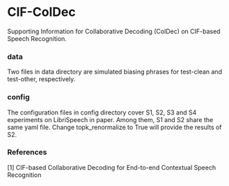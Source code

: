 # CIF-ColDec
Supporting Information for Collaborative Decoding (ColDec) on CIF-based Speech Recognition.

### data
Two files in data directory are simulated biasing phrases for test-clean and test-other, respectively.

### config
The configuration files in config directory cover S1, S2, S3 and S4 experiments on LibriSpeech in paper. Among them, S1 and S2 share the same yaml file. Change topk_renormalize to True will provide the results of S2.

### References
\[1\] CIF-based Collaborative Decoding for End-to-end Contextual Speech Recognition

